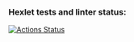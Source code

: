 ### Hexlet tests and linter status:
[![Actions Status](https://github.com/kot-umka/python-project-lvl1/workflows/hexlet-check/badge.svg)](https://github.com/kot-umka/python-project-lvl1/actions)